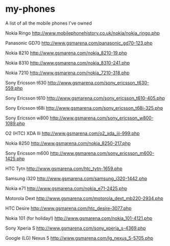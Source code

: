 my-phones
=========

A list of all the mobile phones I've owned



Nokia Ringo
http://www.mobilephonehistory.co.uk/nokia/nokia_ringo.php

Panasonic GD70
http://www.gsmarena.com/panasonic_gd70-123.php

Nokia 8210
http://www.gsmarena.com/nokia_8210-19.php

Nokia 8310
http://www.gsmarena.com/nokia_8310-241.php

Nokia 7210
http://www.gsmarena.com/nokia_7210-318.php

Sony Ericsson t630
http://www.gsmarena.com/sony_ericsson_t630-559.php

Sony Ericsson t610
http://www.gsmarena.com/sony_ericsson_t610-405.php

Sony Ericsson t68i
http://www.gsmarena.com/sony_ericsson_t68i-325.php

Sony Ericsson w800
http://www.gsmarena.com/sony_ericsson_w800-1089.php

O2 (HTC) XDA IIi
http://www.gsmarena.com/o2_xda_iii-999.php

Nokia 8250
http://www.gsmarena.com/nokia_8250-217.php

Sony Ericsson m600
http://www.gsmarena.com/sony_ericsson_m600-1425.php

HTC Tytn
http://www.gsmarena.com/htc_tytn-1659.php

Samsung i320
http://www.gsmarena.com/samsung_i320-1442.php

Nokia e71
http://www.gsmarena.com/nokia_e71-2425.php

Motorola Dext
http://www.gsmarena.com/motorola_dext_mb220-2934.php

HTC Desire
http://www.gsmarena.com/htc_desire-3077.php

Nokia 101 (for holiday!)
http://www.gsmarena.com/nokia_101-4121.php 

Sony Xperia S
http://www.gsmarena.com/sony_xperia_s-4369.php

Google (LG) Nexus 5 
http://www.gsmarena.com/lg_nexus_5-5705.php 
